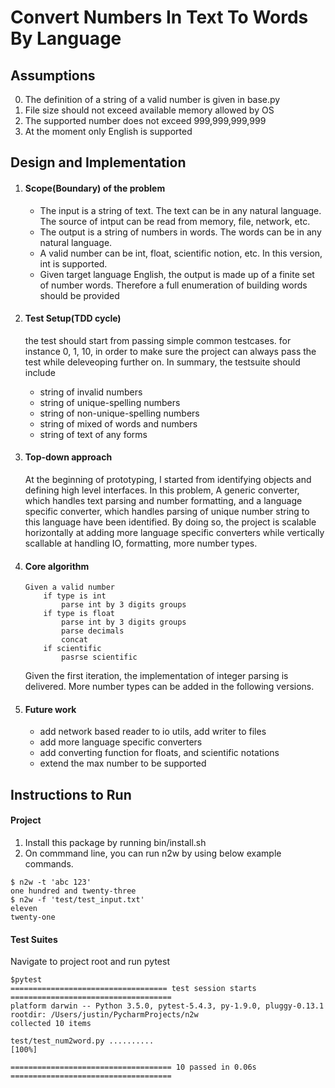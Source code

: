 # Convert Numbers In Text To Words By Language

## Assumptions
0. The definition of a string of a valid number is given in base.py
1. File size should not exceed available memory allowed by OS
2. The supported number does not exceed 999,999,999,999
3. At the moment only English is supported

## Design and Implementation
1. #### Scope(Boundary) of the problem
    - The input is a string of text. The text can be in any natural language. The source of intput can be read from memory, file, network, etc.
    - The output is a string of numbers in words. The words can be in any natural language.
    - A valid number can be int, float, scientific notion, etc. In this version, int is supported.
    - Given target language English, the output is made up of a finite set of number words. Therefore a full enumeration
    of building words should be provided
    
2. #### Test Setup(TDD cycle)
    the test should start from passing simple common testcases. for instance 0, 1, 10, in order to make sure the project 
    can always pass the test while deleveoping further on.
    In summary, the testsuite should include
    - string of invalid numbers
    - string of unique-spelling numbers
    - string of non-unique-spelling numbers
    - string of mixed of words and numbers
    - string of text of any forms
    
3. #### Top-down approach
    At the beginning of prototyping, I started from identifying objects and defining high level interfaces. In this problem,
    A generic converter, which handles text parsing and number formatting, and a language specific converter, which handles 
    parsing of unique number string to this language have been identified. By doing so, the project is scalable horizontally
    at adding more language specific converters while vertically scallable at handling IO, formatting, more number types.
    
4. #### Core algorithm
    ```
    Given a valid number
        if type is int
            parse int by 3 digits groups
        if type is float
            parse int by 3 digits groups
            parse decimals
            concat
        if scientific
            pasrse scientific
    ```
    Given the first iteration, the implementation of integer parsing is delivered. More number types can
    be added in the following versions.

5. #### Future work
    - add network based reader to io utils, add writer to files
    - add more language specific converters
    - add converting function for floats, and scientific notations
    - extend the max number to be supported

## Instructions to Run
#### Project
1. Install this package by running bin/install.sh
2. On commmand line, you can run n2w by using below example commands.

```
$ n2w -t 'abc 123'
one hundred and twenty-three
$ n2w -f 'test/test_input.txt'
eleven
twenty-one
```

#### Test Suites
Navigate to project root and run pytest
```
$pytest
=================================== test session starts ====================================
platform darwin -- Python 3.5.0, pytest-5.4.3, py-1.9.0, pluggy-0.13.1
rootdir: /Users/justin/PycharmProjects/n2w
collected 10 items                                                                         

test/test_num2word.py ..........                                                     [100%]

==================================== 10 passed in 0.06s ====================================
```

